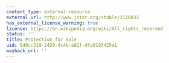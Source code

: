 ```yaml
---
content_type: external-resource
external_url: http://www.jstor.org/stable/2118033
has_external_license_warning: true
license: https://en.wikipedia.org/wiki/All_rights_reserved
status: ''
title: Protection for Sale
uid: 5d0cc319-2429-4c4b-a82f-dfa9193425a1
wayback_url: ''
---
```

